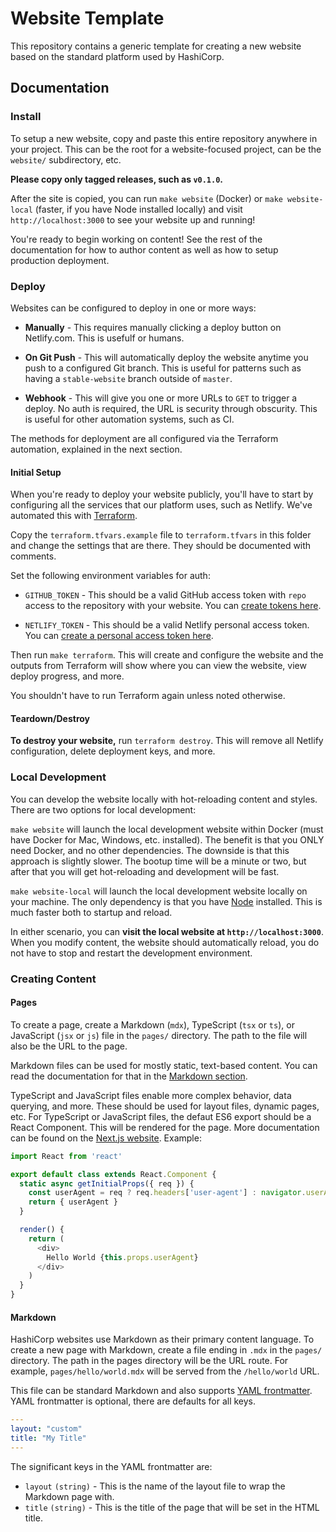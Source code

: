 # Website Template

This repository contains a generic template for creating a new website
based on the standard platform used by HashiCorp.

## Documentation

### Install

To setup a new website, copy and paste this entire repository anywhere
in your project. This can be the root for a website-focused project, can be
the `website/` subdirectory, etc.

**Please copy only tagged releases, such as `v0.1.0`.**

After the site is copied, you can run `make website` (Docker) or
`make website-local` (faster, if you have Node installed locally) and
visit `http://localhost:3000` to see your website up and running!

You're ready to begin working on content! See the rest of the documentation
for how to author content as well as how to setup production deployment.

### Deploy

Websites can be configured to deploy in one or more ways:

  * **Manually** - This requires manually clicking a deploy button
    on Netlify.com. This is usefulf or humans.

  * **On Git Push** - This will automatically deploy the website anytime
    you push to a configured Git branch. This is useful for patterns such
    as having a `stable-website` branch outside of `master`.

  * **Webhook** - This will give you one or more URLs to `GET` to trigger
    a deploy. No auth is required, the URL is security through obscurity.
	This is useful for other automation systems, such as CI.

The methods for deployment are all configured via the Terraform automation,
explained in the next section.

#### Initial Setup

When you're ready to deploy your website publicly, you'll have to start
by configuring all the services that our platform uses, such as Netlify.
We've automated this with [Terraform](https://www.terraform.io/).

Copy the `terraform.tfvars.example` file to `terraform.tfvars` in this folder
and change the settings that are there. They should be documented with
comments.

Set the following environment variables for auth:

  * `GITHUB_TOKEN` - This should be a valid GitHub access token with `repo`
    access to the repository with your website. You can
	[create tokens here](https://github.com/settings/tokens).

  * `NETLIFY_TOKEN` - This should be a valid Netlify personal access token.
    You can [create a personal access token here](https://app.netlify.com/account/applications).

Then run `make terraform`. This will create and configure the website and
the outputs from Terraform will show where you can view the website, view
deploy progress, and more.

You shouldn't have to run Terraform again unless noted otherwise.

#### Teardown/Destroy

**To destroy your website,** run `terraform destroy`. This will remove all
Netlify configuration, delete deployment keys, and more.

### Local Development

You can develop the website locally with hot-reloading content and styles.
There are two options for local development:

`make website` will launch the local development website within Docker
(must have Docker for Mac, Windows, etc. installed). The benefit is that
you ONLY need Docker, and no other dependencies. The downside is that this
approach is slightly slower. The bootup time will be a minute or two, but
after that you will get hot-reloading and development will be fast.

`make website-local` will launch the local development website locally
on your machine. The only dependency is that you have [Node](https://nodejs.org/en/)
installed. This is much faster both to startup and reload.

In either scenario, you can **visit the local website at `http://localhost:3000`**.
When you modify content, the website should automatically reload, you do not
have to stop and restart the development environment.

### Creating Content

#### Pages

To create a page, create a Markdown (`mdx`), TypeScript (`tsx` or `ts`),
or JavaScript (`jsx` or `js`) file in the `pages/` directory. The path to
the file will also be the URL to the page.

Markdown files can be used for mostly static, text-based content. You can
read the documentation for that in the [Markdown section](#).

TypeScript and JavaScript files enable more complex behavior, data querying,
and more. These should be used for layout files, dynamic pages, etc.
For TypeScript or JavaScript files, the defaut ES6 export should be a
React Component. This will be rendered for the page. More documentation
can be found on the [Next.js website](https://nextjs.org/docs/#fetching-data-and-component-lifecycle).
Example:

```typescript
import React from 'react'

export default class extends React.Component {
  static async getInitialProps({ req }) {
    const userAgent = req ? req.headers['user-agent'] : navigator.userAgent
    return { userAgent }
  }

  render() {
    return (
      <div>
        Hello World {this.props.userAgent}
      </div>
    )
  }
}
```

#### Markdown

HashiCorp websites use Markdown as their primary content language. To create
a new page with Markdown, create a file ending in `.mdx` in the `pages/`
directory. The path in the pages directory will be the URL route. For example,
`pages/hello/world.mdx` will be served from the `/hello/world` URL.

This file can be standard Markdown and also supports
[YAML frontmatter](https://middlemanapp.com/basics/frontmatter/).
YAML frontmatter is optional, there are defaults for all keys.

```yaml
---
layout: "custom"
title: "My Title"
---
```

The significant keys in the YAML frontmatter are:

  * `layout` `(string)` - This is the name of the layout file to wrap the
    Markdown page with.
  * `title` `(string)` - This is the title of the page that will be set
    in the HTML title.
